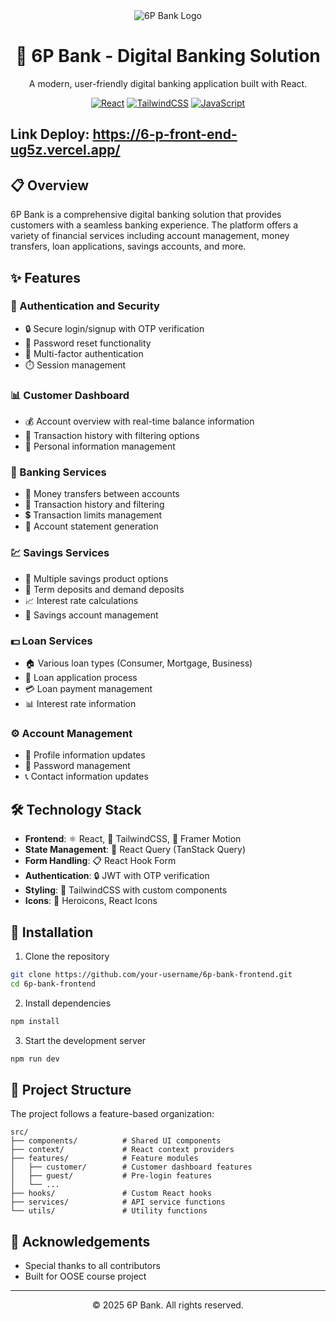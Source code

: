<div align="center">
  <img src="https://img.icons8.com/color/96/000000/bank-building.png" alt="6P Bank Logo"/>
  
  # 🏦 6P Bank - Digital Banking Solution

  <p>A modern, user-friendly digital banking application built with React.</p>
  
  [![React](https://img.shields.io/badge/React-61DAFB?style=for-the-badge&logo=react&logoColor=black)](https://reactjs.org/)
  [![TailwindCSS](https://img.shields.io/badge/Tailwind_CSS-38B2AC?style=for-the-badge&logo=tailwind-css&logoColor=white)](https://tailwindcss.com/)
  [![JavaScript](https://img.shields.io/badge/JavaScript-F7DF1E?style=for-the-badge&logo=javascript&logoColor=black)](https://developer.mozilla.org/en-US/docs/Web/JavaScript)
</div>

## Link Deploy: https://6-p-front-end-ug5z.vercel.app/

## 📋 Overview

6P Bank is a comprehensive digital banking solution that provides customers with a seamless banking experience. The platform offers a variety of financial services including account management, money transfers, loan applications, savings accounts, and more.

## ✨ Features

### 🔐 Authentication and Security

- 🔒 Secure login/signup with OTP verification
- 🔑 Password reset functionality
- 👤 Multi-factor authentication
- ⏱️ Session management

### 📊 Customer Dashboard

- 💰 Account overview with real-time balance information
- 📝 Transaction history with filtering options
- 👤 Personal information management

### 💸 Banking Services

- 💱 Money transfers between accounts
- 📜 Transaction history and filtering
- 💲 Transaction limits management
- 📄 Account statement generation

### 💹 Savings Services

- 🏦 Multiple savings product options
- 📅 Term deposits and demand deposits
- 📈 Interest rate calculations
- 💼 Savings account management

### 💵 Loan Services

- 🏠 Various loan types (Consumer, Mortgage, Business)
- 📝 Loan application process
- 💳 Loan payment management
- 📊 Interest rate information

### ⚙️ Account Management

- 👤 Profile information updates
- 🔑 Password management
- 📞 Contact information updates

## 🛠️ Technology Stack

- **Frontend**: ⚛️ React, 🎨 TailwindCSS, 🔄 Framer Motion
- **State Management**: 🔄 React Query (TanStack Query)
- **Form Handling**: 📋 React Hook Form
- **Authentication**: 🔒 JWT with OTP verification
- **Styling**: 💅 TailwindCSS with custom components
- **Icons**: 🎨 Heroicons, React Icons

## 🚀 Installation

1. Clone the repository

```bash
git clone https://github.com/your-username/6p-bank-frontend.git
cd 6p-bank-frontend
```

2. Install dependencies

```bash
npm install
```

3. Start the development server

```bash
npm run dev
```

## 📂 Project Structure

The project follows a feature-based organization:

```
src/
├── components/          # Shared UI components
├── context/             # React context providers
├── features/            # Feature modules
│   ├── customer/        # Customer dashboard features
│   ├── guest/           # Pre-login features
│   └── ...
├── hooks/               # Custom React hooks
├── services/            # API service functions
└── utils/               # Utility functions
```

## 🙏 Acknowledgements

- Special thanks to all contributors
- Built for OOSE course project

---

<div align="center">
  <p>© 2025 6P Bank. All rights reserved.</p>
</div>
